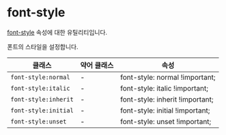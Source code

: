 # font-style

[font-style](https://developer.mozilla.org/en-US/docs/Web/CSS/font-style) 속성에 대한 유틸리티입니다.

폰트의 스타일을 설정합니다.

<table>
  <thead>
    <tr>
      <th scope="col">클래스</th>
      <th scope="col">약어 클래스</th>
      <th scope="col">속성</th>
    </tr>
  </thead>
  <tbody>
<tr>
  <td><code>font-style:normal</code></td>
  <td class="blank">-</td>
  <td><span class="code">font-style: normal !important;</span></td>
</tr>

<tr>
  <td><code>font-style:italic</code></td>
  <td class="blank">-</td>
  <td><span class="code">font-style: italic !important;</span></td>
</tr>

<tr>
  <td><code>font-style:inherit</code></td>
  <td class="blank">-</td>
  <td><span class="code">font-style: inherit !important;</span></td>
</tr>

<tr>
  <td><code>font-style:initial</code></td>
  <td class="blank">-</td>
  <td><span class="code">font-style: initial !important;</span></td>
</tr>

<tr>
  <td><code>font-style:unset</code></td>
  <td class="blank">-</td>
  <td><span class="code">font-style: unset !important;</span></td>
</tr>

  </tbody>

</table>
